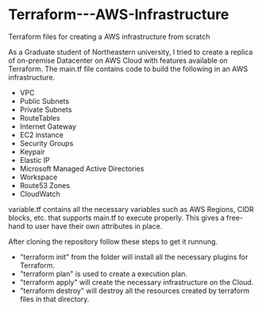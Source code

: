 # Terraform---AWS-Infrastructure
Terraform files for creating a AWS infrastructure from scratch

As a Graduate student of Northeastern university, I tried to create a replica of on-premise Datacenter on AWS Cloud with features available on Terraform.
The main.tf file contains code to build the following in an AWS infrastructure.
- VPC
- Public Subnets
- Private Subnets
- RouteTables
- Internet Gateway
- EC2 instance
- Security Groups
- Keypair
- Elastic IP
- Microsoft Managed Active Directories
- Workspace
- Route53 Zones
- CloudWatch

variable.tf contains all the necessary variables such as AWS Regions, CIDR blocks, etc. that supports main.tf to execute properly. This gives a free-hand to user have their own attributes in place.

After cloning the repository follow these steps to get it runnung.
- "terraform init" from the folder will install all the necessary plugins for Terraform.
- "terraform plan" is used to create a execution plan.
- "terraform apply" will create the necessary infrastructure on the Cloud.
- "terraform destroy" will destroy all the resources created by terraform files in that directory.
